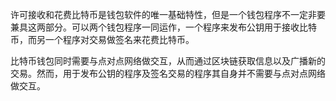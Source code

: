 许可接收和花费比特币是钱包软件的唯一基础特性，但是一个钱包程序不一定非要兼具这两部分。可以两个钱包程序一同运作，一个程序来发布公钥用于接收比特币，而另一个程序对交易做签名来花费比特币。

比特币钱包同时需要与点对点网络做交互，从而通过区块链获取信息以及广播新的交易。然而，用于发布公钥的程序及签名交易的程序其自身并不需要与点对点网络做交互。

